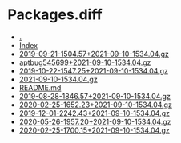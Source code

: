 Packages.diff
========================

- [.](.)
- [Index](Index)
- [2019-09-21-1504.57+2021-09-10-1534.04.gz](2019-09-21-1504.57+2021-09-10-1534.04.gz)
- [aptbug545699+2021-09-10-1534.04.gz](aptbug545699+2021-09-10-1534.04.gz)
- [2019-10-22-1547.25+2021-09-10-1534.04.gz](2019-10-22-1547.25+2021-09-10-1534.04.gz)
- [2021-09-10-1534.04.gz](2021-09-10-1534.04.gz)
- [README.md](README.md)
- [2019-08-28-1846.57+2021-09-10-1534.04.gz](2019-08-28-1846.57+2021-09-10-1534.04.gz)
- [2020-02-25-1652.23+2021-09-10-1534.04.gz](2020-02-25-1652.23+2021-09-10-1534.04.gz)
- [2019-12-01-2242.43+2021-09-10-1534.04.gz](2019-12-01-2242.43+2021-09-10-1534.04.gz)
- [2020-05-26-1957.20+2021-09-10-1534.04.gz](2020-05-26-1957.20+2021-09-10-1534.04.gz)
- [2020-02-25-1700.15+2021-09-10-1534.04.gz](2020-02-25-1700.15+2021-09-10-1534.04.gz)
